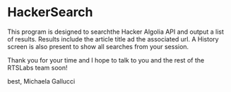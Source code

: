 # HackerSearch

This program is designed to searchthe Hacker Algolia API and output a list of results. Results include the article title ad the associated url.
A History screen is also present to show all searches from your session. 

Thank you for your time and I hope to talk to you and the rest of the RTSLabs team soon!

best,
Michaela Gallucci

